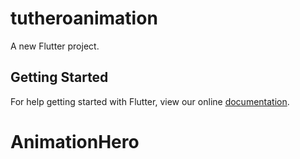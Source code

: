 # tutheroanimation

A new Flutter project.

## Getting Started

For help getting started with Flutter, view our online
[documentation](https://flutter.io/).
# AnimationHero
